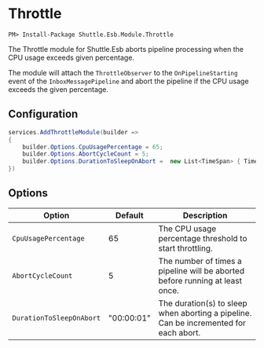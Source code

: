 # Throttle

```
PM> Install-Package Shuttle.Esb.Module.Throttle
```

The Throttle module for Shuttle.Esb aborts pipeline processing when the CPU usage exceeds given percentage.

The module will attach the `ThrottleObserver` to the `OnPipelineStarting` event of the `InboxMessagePipeline` and abort the pipeline if the CPU usage exceeds the given percentage.

## Configuration

```c#
services.AddThrottleModule(builder => 
{
	builder.Options.CpuUsagePercentage = 65;
	builder.Options.AbortCycleCount = 5;
	builder.Options.DurationToSleepOnAbort =  new List<TimeSpan> { TimeSpan.FromSeconds(1) };
})
```

## Options

| Option | Default 	| Description	| 
| --- | --- | --- | 
| `CpuUsagePercentage` | 65 | The CPU usage percentage threshold to start throttling. |
| `AbortCycleCount` | 5 | The number of times a pipeline will be aborted before running at least once. |
| `DurationToSleepOnAbort`	| "00:00:01" | The duration(s) to sleep when aborting a pipeline.  Can be incremented for each abort. |

